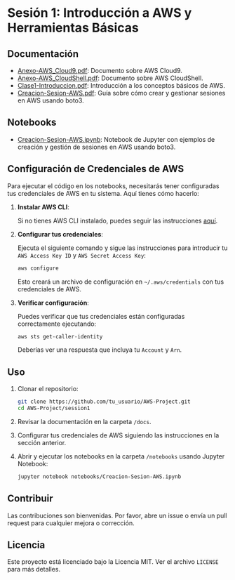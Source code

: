 
# Sesión 1: Introducción a AWS y Herramientas Básicas

## Documentación

- [Anexo-AWS_Cloud9.pdf](docs/Anexo-AWS_Cloud9.pdf): Documento sobre AWS Cloud9.
- [Anexo-AWS_CloudShell.pdf](docs/Anexo-AWS_CloudShell.pdf): Documento sobre AWS CloudShell.
- [Clase1-Introduccion.pdf](docs/Clase1-Introduccion.pdf): Introducción a los conceptos básicos de AWS.
- [Creacion-Sesion-AWS.pdf](docs/Practica-Creacion_Sesion_AWS.pdf): Guía sobre cómo crear y gestionar sesiones en AWS usando boto3.

## Notebooks

- [Creacion-Sesion-AWS.ipynb](notebooks/Creacion-Sesion-AWS.ipynb): Notebook de Jupyter con ejemplos de creación y gestión de sesiones en AWS usando boto3.

## Configuración de Credenciales de AWS

Para ejecutar el código en los notebooks, necesitarás tener configuradas tus credenciales de AWS en tu sistema. Aquí tienes cómo hacerlo:

1. **Instalar AWS CLI**:

   Si no tienes AWS CLI instalado, puedes seguir las instrucciones [aquí](https://docs.aws.amazon.com/cli/latest/userguide/install-cliv2.html).

2. **Configurar tus credenciales**:

   Ejecuta el siguiente comando y sigue las instrucciones para introducir tu `AWS Access Key ID` y `AWS Secret Access Key`:

   ```bash
   aws configure
   ```

   Esto creará un archivo de configuración en `~/.aws/credentials` con tus credenciales de AWS.

3. **Verificar configuración**:

   Puedes verificar que tus credenciales están configuradas correctamente ejecutando:

   ```bash
   aws sts get-caller-identity
   ```

   Deberías ver una respuesta que incluya tu `Account` y `Arn`.

## Uso

1. Clonar el repositorio:
   ```bash
   git clone https://github.com/tu_usuario/AWS-Project.git
   cd AWS-Project/session1
   ```

2. Revisar la documentación en la carpeta `/docs`.

3. Configurar tus credenciales de AWS siguiendo las instrucciones en la sección anterior.

4. Abrir y ejecutar los notebooks en la carpeta `/notebooks` usando Jupyter Notebook:
   ```bash
   jupyter notebook notebooks/Creacion-Sesion-AWS.ipynb
   ```

## Contribuir

Las contribuciones son bienvenidas. Por favor, abre un issue o envía un pull request para cualquier mejora o corrección.

## Licencia

Este proyecto está licenciado bajo la Licencia MIT. Ver el archivo `LICENSE` para más detalles.
